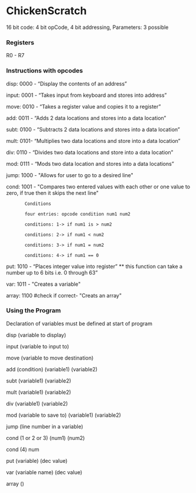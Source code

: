 # ChickenScratch
16 bit code: 4 bit opCode, 4 bit addressing, Parameters: 3 possible
 
### Registers

R0 - R7

### Instructions with opcodes

disp: 0000 - “Display the contents of an address” 

input: 0001 - “Takes input from keyboard and stores into address” 

move: 0010 - “Takes a register value and copies it to a register” 

add: 0011 - “Adds 2 data locations and stores into a data location”

subt: 0100 - “Subtracts 2 data locations and stores into a data location”

mult: 0101- “Multiplies two data locations and store into a data location”

div: 0110 - “Divides two data locations and store into a data location”

mod: 0111 - “Mods two data location and stores into a data locations”

jump: 1000 - "Allows for user to go to a desired line"

cond: 1001 - "Compares two entered values with each other or one value to zero, if true then it skips the next line"

           Conditions 
           
           four entries: opcode condition num1 num2
            
           conditions: 1-> if num1 is > num2
           
           conditions: 2-> if num1 < num2
            
           conditions: 3-> if num1 = num2
            
           conditions: 4-> if num1 == 0 

put: 1010 - “Places integer value into register” ** this function can take a number up to 6 bits i.e. 0 through 63”

var: 1011 - "Creates a variable"

array: 1100  #check if correct- "Creats an array"

### Using the Program

Declaration of variables must be defined at start of program

disp   (variable to display)

input  (variable to input to)

move    (variable to move   destination)

add     (condition)   (variable1)   (variable2)

subt    (variable1)   (variable2) 

mult    (variable1)   (variable2) 

div    (variable1)   (variable2)

mod    (variable to save to)  (variable1)   (variable2) 

jump   (line number in a variable)

cond   (1 or 2 or 3) (num1) (num2)

cond   (4) num

put    (variable)  (dec value)

var    (variable name) (dec value) 

array  ()
